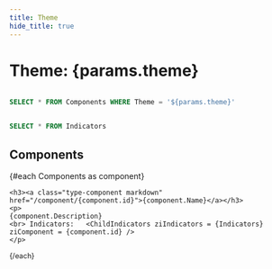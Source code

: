 ```yaml
---
title: Theme
hide_title: true 
---
```


# Theme: **{params.theme}**

```sql Components

SELECT * FROM Components WHERE Theme = '${params.theme}'

```

```sql Indicators

SELECT * FROM Indicators 

```

## Components

<div class="xlist">
 {#each Components as component}
 
    <h3><a class="type-component markdown" href="/component/{component.id}">{component.Name}</a></h3>
    <p>
    {component.Description}
    <br> Indicators:   <ChildIndicators ziIndicators = {Indicators} ziComponent = {component.id} /> 
    </p>     

    
 {/each}
 </div>

 <style>
 .xlist h3 {font-weight: bold;}
 .xlist p {line-height: 1.2;margin-bottom: 1ex; font-size: .9em;}
 </style>